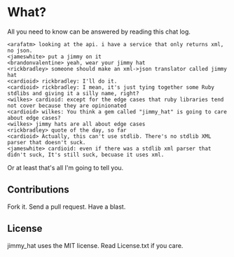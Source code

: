 # What?

All you need to know can be answered by reading this chat log.

```
<arafatm> looking at the api. i have a service that only returns xml, no json.
<jameswhite> put a jimmy on it
<brandonvalentine> yeah, wear your jimmy hat
<rickbradley> someone should make an xml->json translator called jimmy hat
<cardioid> rickbradley: I'll do it.
<cardioid> rickbradley: I mean, it's just tying together some Ruby stdlibs and giving it a silly name, right?
<wilkes> cardioid: except for the edge cases that ruby libraries tend not cover because they are opinionated
<cardioid> wilkes: You think a gem called "jimmy_hat" is going to care about edge cases?
<wilkes> jimmy hats are all about edge cases
<rickbradley> quote of the day, so far
<cardioid> Actually, this can't use stdlib. There's no stdlib XML parser that doesn't suck.
<jameswhite> cardioid: even if there was a stdlib xml parser that didn't suck, It's still suck, becuase it uses xml.
```

Or at least that's all I'm going to tell you.

## Contributions

Fork it. Send a pull request. Have a blast.

## License

jimmy_hat uses the MIT license. Read License.txt if you care.
